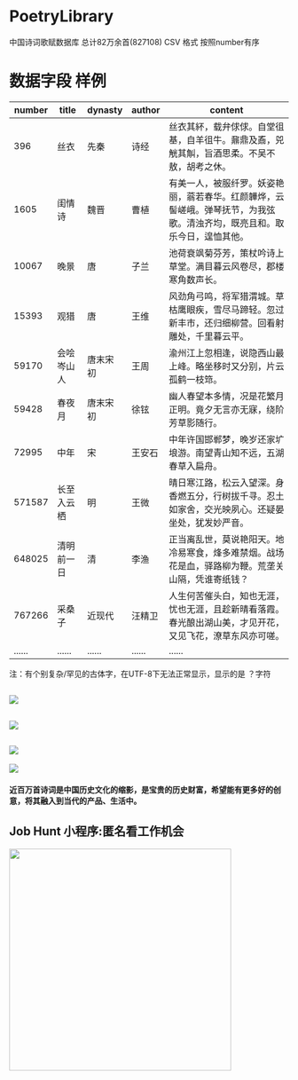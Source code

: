 # PoetryLibrary
中国诗词歌赋数据库  总计82万余首(827108)  CSV 格式  按照number有序





# 数据字段 样例

number | title | dynasty | author | content
----   | ---   | ---     | ---    | --- 
396 | 丝衣 | 先秦 | 诗经 | 丝衣其紑，载弁俅俅。自堂徂基，自羊徂牛。鼐鼎及鼒，兕觥其觓，旨酒思柔。不吴不敖，胡考之休。
1605 | 闺情诗 | 魏晋 | 曹植 | 有美一人，被服纤罗。妖姿艳丽，蓊若春华。红颜韡烨，云髻嵯峨。弹琴抚节，为我弦歌。清浊齐均，既亮且和。取乐今日，遑恤其他。
10067 | 晚景 | 唐 | 子兰 | 池荷衰飒菊芬芳，策杖吟诗上草堂。满目暮云风卷尽，郡楼寒角数声长。
15393 | 观猎 | 唐 | 王维 | 风劲角弓鸣，将军猎渭城。草枯鹰眼疾，雪尽马蹄轻。忽过新丰市，还归细柳营。回看射雕处，千里暮云平。
59170 | 会哙岑山人 | 唐末宋初 | 王周 | 渝州江上忽相逢，说隐西山最上峰。略坐移时又分别，片云孤鹤一枝筇。
59428 | 春夜月 | 唐末宋初 | 徐铉 | 幽人春望本多情，况是花繁月正明。竟夕无言亦无寐，绕阶芳草影随行。
72995 | 中年 | 宋 | 王安石 | 中年许国邯郸梦，晚岁还家圹埌游。南望青山知不远，五湖春草入扁舟。
571587 | 长至入云栖 | 明 | 王微 | 晴日寒江路，松云入望深。身香燃五分，行树拔千寻。忍土如家舍，交光映夙心。还疑晏坐处，犹发妙严音。
648025 | 清明前一日 | 清 | 李渔 | 正当离乱世，莫说艳阳天。地冷易寒食，烽多难禁烟。战场花是血，驿路柳为鞭。荒垄关山隔，凭谁寄纸钱？
767266 | 采桑子 | 近现代 | 汪精卫 | 人生何苦催头白，知也无涯，忧也无涯，且趁新晴看落霞。春光酿出湖山美，才见开花，又见飞花，潦草东风亦可嗟。
...... | ...... | ...... | ...... | ......

注：有个别复杂/罕见的古体字，在UTF-8下无法正常显示，显示的是 ？字符

![](https://github.com/yaonphy/PoetryLibrary/blob/master/屏幕快照%202019-06-08%20下午8.12.17.png)
----
![](https://github.com/yaonphy/PoetryLibrary/blob/master/屏幕快照%202019-06-08%20下午8.42.50.png)
----
![](https://github.com/yaonphy/PoetryLibrary/blob/master/屏幕快照%202019-06-08%20下午9.38.42.png)
----
![](https://github.com/yaonphy/PoetryLibrary/blob/master/屏幕快照%202019-06-08%20下午9.53.59.png)

#### 近百万首诗词是中国历史文化的缩影，是宝贵的历史财富，希望能有更多好的创意，将其融入到当代的产品、生活中。


## Job Hunt 小程序:匿名看工作机会
<img src="https://6a6f-job-hunt-bvzy1-1259590017.tcb.qcloud.la/adForGithub/jobhunt-javaguide.png" style="margin: 0 auto;width:400"/>
